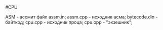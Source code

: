 #CPU

ASM - ассмит файл assm.in; 
assm.cpp - исходник асма; 
bytecode.din - байткод; 
cpu.cpp - исходник проца; 
cpu.opp - "экзешник";
